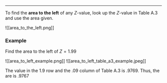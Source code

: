 - - -
To find the **area to the left** of any $Z$-value, look up the $Z$-value in Table A.3 and use the area given.

![[area_to_the_left.png]]

### Example
Find the area to the left of $Z=1.99$

![[area_to_left_example.png]]
![[area_to_left_table_a3_example.jpeg]]

The value in the 1.9 row and the .09 column of Table A.3 is .9769. Thus, the are is .9767